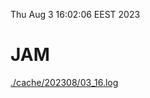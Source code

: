 Thu Aug  3 16:02:06 EEST 2023
# JAM
<a href='./cache/202308/03_16.log'>./cache/202308/03_16.log</a>
